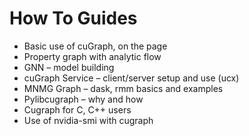 # How To Guides
- Basic use of cuGraph, on the page 
- Property graph with analytic flow 
- GNN – model building 
- cuGraph Service – client/server setup and use (ucx) 
- MNMG Graph – dask, rmm basics and examples 
- Pylibcugraph – why and how 
- Cugraph for C, C++ users 
- Use of nvidia-smi with cugraph 